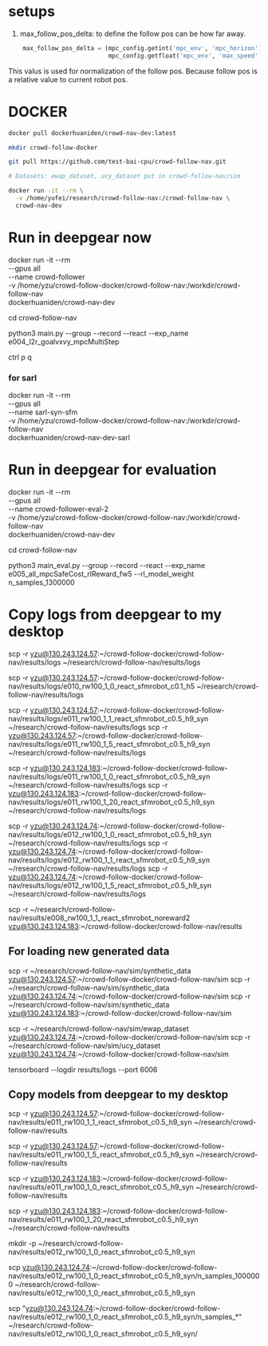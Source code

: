 # setups 


1. max_follow_pos_delta: to define the follow pos can be how far away.

```python
    max_follow_pos_delta = (mpc_config.getint('mpc_env', 'mpc_horizon') *
                            mpc_config.getfloat('mpc_env', 'max_speed'))
```
This valus is used for normalization of the follow pos. Because follow pos is a relative value to current robot pos.




# DOCKER

```bash
docker pull dockerhuaniden/crowd-nav-dev:latest

mkdir crowd-follow-docker

git pull https://github.com/test-bai-cpu/crowd-follow-nav.git

# Datasets: ewap_dataset, ucy_dataset put in crowd-follow-nav/sim

docker run -it --rm \
  -v /home/yufei/research/crowd-follow-nav:/crowd-follow-nav \
  crowd-nav-dev
```


# Run in deepgear now

docker run -it --rm \
  --gpus all \
  --name crowd-follower \
  -v /home/yzu/crowd-follow-docker/crowd-follow-nav:/workdir/crowd-follow-nav \
  dockerhuaniden/crowd-nav-dev

cd crowd-follow-nav

python3 main.py --group --record --react --exp_name e004_l2r_goalvxvy_mpcMultiStep

ctrl p q

### for sarl
docker run -it --rm \
  --gpus all \
  --name sarl-syn-sfm \
  -v /home/yzu/crowd-follow-docker/crowd-follow-nav:/workdir/crowd-follow-nav \
  dockerhuaniden/crowd-nav-dev-sarl


# Run in deepgear for evaluation
docker run -it --rm \
  --gpus all \
  --name crowd-follower-eval-2 \
  -v /home/yzu/crowd-follow-docker/crowd-follow-nav:/workdir/crowd-follow-nav \
  dockerhuaniden/crowd-nav-dev

cd crowd-follow-nav

python3 main_eval.py --group --record --react --exp_name e005_all_mpcSafeCost_rlReward_fw5 --rl_model_weight n_samples_1300000

# Copy logs from deepgear to my desktop
scp -r yzu@130.243.124.57:~/crowd-follow-docker/crowd-follow-nav/results/logs ~/research/crowd-follow-nav/results/logs

scp -r yzu@130.243.124.57:~/crowd-follow-docker/crowd-follow-nav/results/logs/e010_rw100_1_0_react_sfmrobot_c0.1_h5 ~/research/crowd-follow-nav/results/logs


scp -r yzu@130.243.124.57:~/crowd-follow-docker/crowd-follow-nav/results/logs/e011_rw100_1_1_react_sfmrobot_c0.5_h9_syn ~/research/crowd-follow-nav/results/logs
scp -r yzu@130.243.124.57:~/crowd-follow-docker/crowd-follow-nav/results/logs/e011_rw100_1_5_react_sfmrobot_c0.5_h9_syn ~/research/crowd-follow-nav/results/logs

scp -r yzu@130.243.124.183:~/crowd-follow-docker/crowd-follow-nav/results/logs/e011_rw100_1_0_react_sfmrobot_c0.5_h9_syn ~/research/crowd-follow-nav/results/logs
scp -r yzu@130.243.124.183:~/crowd-follow-docker/crowd-follow-nav/results/logs/e011_rw100_1_20_react_sfmrobot_c0.5_h9_syn ~/research/crowd-follow-nav/results/logs

scp -r yzu@130.243.124.74:~/crowd-follow-docker/crowd-follow-nav/results/logs/e012_rw100_1_0_react_sfmrobot_c0.5_h9_syn ~/research/crowd-follow-nav/results/logs
scp -r yzu@130.243.124.74:~/crowd-follow-docker/crowd-follow-nav/results/logs/e012_rw100_1_1_react_sfmrobot_c0.5_h9_syn ~/research/crowd-follow-nav/results/logs
scp -r yzu@130.243.124.74:~/crowd-follow-docker/crowd-follow-nav/results/logs/e012_rw100_1_5_react_sfmrobot_c0.5_h9_syn ~/research/crowd-follow-nav/results/logs


<!-- scp -r yzu@130.243.124.183:~/crowd-follow-docker/crowd-follow-nav/results/logs/e010_rw100_1_5_react_sfmrobot ~/research/crowd-follow-nav/results/logs -->


scp -r ~/research/crowd-follow-nav/results/e008_rw100_1_1_react_sfmrobot_noreward2 yzu@130.243.124.183:~/crowd-follow-docker/crowd-follow-nav/results

## For loading new generated data 
scp -r ~/research/crowd-follow-nav/sim/synthetic_data yzu@130.243.124.57:~/crowd-follow-docker/crowd-follow-nav/sim
scp -r ~/research/crowd-follow-nav/sim/synthetic_data yzu@130.243.124.74:~/crowd-follow-docker/crowd-follow-nav/sim
scp -r ~/research/crowd-follow-nav/sim/synthetic_data yzu@130.243.124.183:~/crowd-follow-docker/crowd-follow-nav/sim

scp -r ~/research/crowd-follow-nav/sim/ewap_dataset yzu@130.243.124.74:~/crowd-follow-docker/crowd-follow-nav/sim
scp -r ~/research/crowd-follow-nav/sim/ucy_dataset yzu@130.243.124.74:~/crowd-follow-docker/crowd-follow-nav/sim

tensorboard --logdir results/logs --port 6006



## Copy models from deepgear to my desktop
scp -r yzu@130.243.124.57:~/crowd-follow-docker/crowd-follow-nav/results/e011_rw100_1_1_react_sfmrobot_c0.5_h9_syn ~/research/crowd-follow-nav/results

scp -r yzu@130.243.124.57:~/crowd-follow-docker/crowd-follow-nav/results/e011_rw100_1_5_react_sfmrobot_c0.5_h9_syn ~/research/crowd-follow-nav/results


scp -r yzu@130.243.124.183:~/crowd-follow-docker/crowd-follow-nav/results/e011_rw100_1_0_react_sfmrobot_c0.5_h9_syn ~/research/crowd-follow-nav/results

scp -r yzu@130.243.124.183:~/crowd-follow-docker/crowd-follow-nav/results/e011_rw100_1_20_react_sfmrobot_c0.5_h9_syn ~/research/crowd-follow-nav/results


mkdir -p ~/research/crowd-follow-nav/results/e012_rw100_1_0_react_sfmrobot_c0.5_h9_syn

scp yzu@130.243.124.74:~/crowd-follow-docker/crowd-follow-nav/results/e012_rw100_1_0_react_sfmrobot_c0.5_h9_syn/n_samples_1000000 ~/research/crowd-follow-nav/results/e012_rw100_1_0_react_sfmrobot_c0.5_h9_syn

scp "yzu@130.243.124.74:~/crowd-follow-docker/crowd-follow-nav/results/e012_rw100_1_0_react_sfmrobot_c0.5_h9_syn/n_samples_*" ~/research/crowd-follow-nav/results/e012_rw100_1_0_react_sfmrobot_c0.5_h9_syn/
